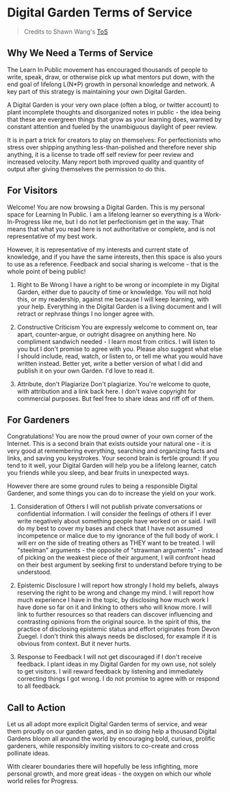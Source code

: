# Digital Garden Terms of Service

> Credits to Shawn Wang's [ToS](https://www.swyx.io/digital-garden-tos/)

## Why We Need a Terms of Service
The Learn In Public movement has encouraged thousands of people to write, speak, draw, or otherwise pick up what mentors put down, with the end goal of lifelong L(N*P) growth in personal knowledge and network. A key part of this strategy is maintaining your own Digital Garden.

A Digital Garden is your very own place (often a blog, or twitter account) to plant incomplete thoughts and disorganized notes in public - the idea being that these are evergreen things that grow as your learning does, warmed by constant attention and fueled by the unambiguous daylight of peer review.

It is in part a trick for creators to play on themselves: For perfectionists who stress over shipping anything less-than-polished and therefore never ship anything, it is a license to trade off self review for peer review and increased velocity. Many report both improved quality and quantity of output after giving themselves the permission to do this.

## For Visitors
Welcome! You are now browsing a Digital Garden. This is my personal space for Learning In Public. I am a lifelong learner so everything is a Work-In-Progress like me, but I do not let perfectionism get in the way. That means that what you read here is not authoritative or complete, and is not representative of my best work.

However, it is representative of my interests and current state of knowledge, and if you have the same interests, then this space is also yours to use as a reference. Feedback and social sharing is welcome - that is the whole point of being public!

1. Right to Be Wrong
I have a right to be wrong or incomplete in my Digital Garden, either due to paucity of time or knowledge. You will not hold this, or my readership, against me because I will keep learning, with your help. Everything in the Digital Garden is a living document and I will retract or rephrase things I no longer agree with.

2. Constructive Criticism
You are expressly welcome to comment on, tear apart, counter-argue, or outright disagree on anything here. No compliment sandwich needed - I learn most from critics. I will listen to you but I don't promise to agree with you. Please also suggest what else I should include, read, watch, or listen to, or tell me what you would have written instead. Better yet, write a better version of what I did and publish it on your own Garden. I'd love to read it.

3. Attribute, don't Plagiarize
Don't plagiarize. You're welcome to quote, with attribution and a link back here. I don't waive copyright for commercial purposes. But feel free to share ideas and riff off of them.

## For Gardeners
Congratulations! You are now the proud owner of your own corner of the Internet. This is a second brain that exists outside your natural one - it is very good at remembering everything, searching and organizing facts and links, and saving you keystrokes. Your second brain is fertile ground: If you tend to it well, your Digital Garden will help you be a lifelong learner, catch you friends while you sleep, and bear fruits in unexpected ways.

However there are some ground rules to being a responsible Digital Gardener, and some things you can do to increase the yield on your work.

1. Consideration of Others
I will not publish private conversations or confidential information.
I will consider the feelings of others if I ever write negatively about something people have worked on or said.
I will do my best to cover my bases and check that I have not assumed incompetence or malice due to my ignorance of the full body of work.
I will err on the side of treating others as THEY want to be treated.
I will "steelman" arguments - the opposite of "strawman arguments" - instead of picking on the weakest piece of their argument, I will confront head on their best argument by seeking first to understand before trying to be understood.

2. Epistemic Disclosure
I will report how strongly I hold my beliefs, always reserving the right to be wrong and change my mind.
I will report how much experience I have in the topic, by disclosing how much work I have done so far on it and linking to others who will know more.
I will link to further resources so that readers can discover influencing and contrasting opinions from the original source.
In the spirit of this, the practice of disclosing epistemic status and effort originates from Devon Zuegel. I don't think this always needs be disclosed, for example if it is obvious from context. But it never hurts.

3. Response to Feedback
I will not get discouraged if I don't receive feedback. I plant ideas in my Digital Garden for my own use, not solely to get visitors.
I will reward feedback by listening and immediately correcting things I got wrong. I do not promise to agree with or respond to all feedback.

## Call to Action
Let us all adopt more explicit Digital Garden terms of service, and wear them proudly on our garden gates, and in so doing help a thousand Digital Gardens bloom all around the world by encouraging bold, curious, prolific gardeners, while responsibly inviting visitors to co-create and cross pollinate ideas.

With clearer boundaries there will hopefully be less infighting, more personal growth, and more great ideas - the oxygen on which our whole world relies for Progress.